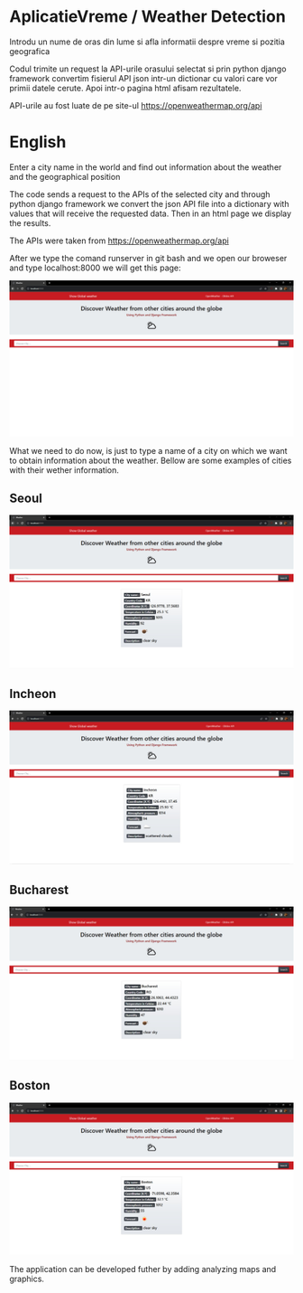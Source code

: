 # AplicatieVreme / Weather Detection
Introdu un nume de oras din lume si afla informatii despre vreme si pozitia geografica

Codul trimite un request la API-urile orasului selectat si prin python django framework convertim fisierul API json intr-un dictionar cu valori care vor primii datele cerute. Apoi intr-o pagina html afisam rezultatele. 

API-urile au fost luate de pe site-ul https://openweathermap.org/api


# English

Enter a city name in the world and find out information about the weather and the geographical position

The code sends a request to the APIs of the selected city and through python django framework we convert the json API file into a dictionary with values ​​that will receive the requested data. Then in an html page we display the results.

The APIs were taken from https://openweathermap.org/api


After we type the comand runserver in git bash and we open our broweser and type localhost:8000 we will get this page:

<img src="home.jpg">

What we need to do now, is just to type a name of a city on which we want to obtain information about the weather. Bellow are some examples of cities with their wether information.

## Seoul

<img src="SeoulKR.jpg">

## Incheon

<img src="IncheonKR.jpg">

## Bucharest

<img src="bucharestRO.jpg">

## Boston

<img src="bostonUS.jpg">


The application can be developed futher by adding analyzing maps and graphics.
